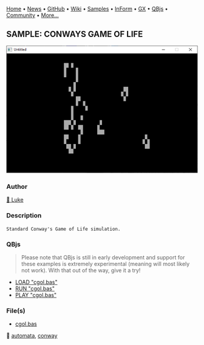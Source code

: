 [Home](https://qb64.com) • [News](../../news.md) • [GitHub](https://github.com/QB64Official/qb64) • [Wiki](https://github.com/QB64Official/qb64/wiki) • [Samples](../../samples.md) • [InForm](../../inform.md) • [GX](../../gx.md) • [QBjs](../../qbjs.md) • [Community](../../community.md) • [More...](../../more.md)

## SAMPLE: CONWAYS GAME OF LIFE

![screenshot.png](img/screenshot.png)

### Author

[🐝 Luke](../luke.md) 

### Description

```text
Standard Conway's Game of Life simulation.
```

### QBjs

> Please note that QBjs is still in early development and support for these examples is extremely experimental (meaning will most likely not work). With that out of the way, give it a try!

* [LOAD "cgol.bas"](https://v6p9d9t4.ssl.hwcdn.net/html/6029471/index.html?src=https://qb64.com/samples/conways-game-of-life/src/cgol.bas)
* [RUN "cgol.bas"](https://v6p9d9t4.ssl.hwcdn.net/html/6029471/index.html?mode=auto&src=https://qb64.com/samples/conways-game-of-life/src/cgol.bas)
* [PLAY "cgol.bas"](https://v6p9d9t4.ssl.hwcdn.net/html/6029471/index.html?mode=play&src=https://qb64.com/samples/conways-game-of-life/src/cgol.bas)

### File(s)

* [cgol.bas](src/cgol.bas)

🔗 [automata](../automata.md), [conway](../conway.md)
